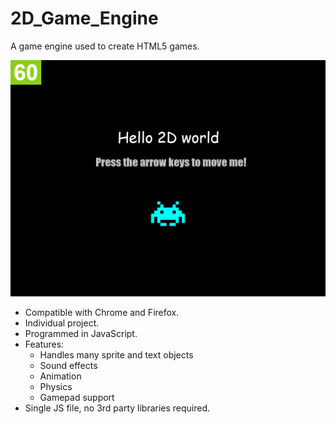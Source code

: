 # 2D_Game_Engine
A game engine used to create HTML5 games.

![Preview](Screenshot.png)

* Compatible with Chrome and Firefox.
* Individual project.
* Programmed in JavaScript.
* Features:
  * Handles many sprite and text objects
  * Sound effects
  * Animation
  * Physics
  * Gamepad support
* Single JS file, no 3rd party libraries required.
